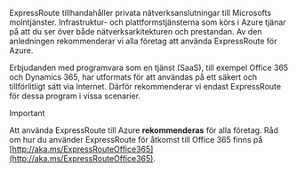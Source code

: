 ExpressRoute tillhandahåller privata nätverksanslutningar till Microsofts molntjänster. Infrastruktur- och plattformstjänsterna som körs i Azure tjänar på att du ser över både nätverksarkitekturen och prestandan. Av den anledningen rekommenderar vi alla företag att använda ExpressRoute för Azure.

Erbjudanden med programvara som en tjänst (SaaS), till exempel Office 365 och Dynamics 365, har utformats för att användas på ett säkert och tillförlitligt sätt via Internet.  Därför rekommenderar vi endast ExpressRoute för dessa program i vissa scenarier.

> [!IMPORTANT]
> Att använda ExpressRoute till Azure **rekommenderas** för alla företag. Råd om hur du använder ExpressRoute för åtkomst till Office 365 finns på [http://aka.ms/ExpressRouteOffice365](http://aka.ms/ExpressRouteOffice365).
> 
> 

<!--HONumber=Sep16_HO4-->



